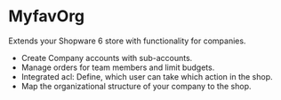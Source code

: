 # MyfavOrg

Extends your Shopware 6 store with functionality for companies.

* Create Company accounts with sub-accounts.
* Manage orders for team members and limit budgets.
* Integrated acl: Define, which user can take which action in the shop.
* Map the organizational structure of your company to the shop.